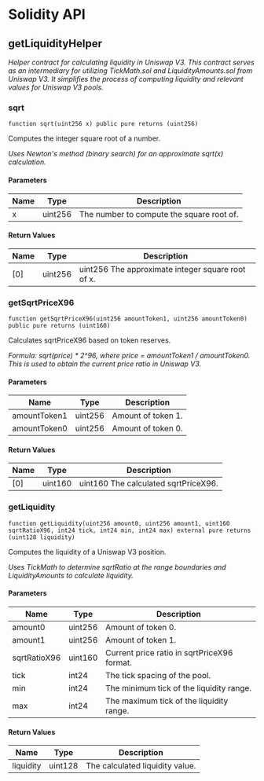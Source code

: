 # Solidity API

## getLiquidityHelper

_Helper contract for calculating liquidity in Uniswap V3.
This contract serves as an intermediary for utilizing TickMath.sol 
and LiquidityAmounts.sol from Uniswap V3. It simplifies the process 
of computing liquidity and relevant values for Uniswap V3 pools._

### sqrt

```solidity
function sqrt(uint256 x) public pure returns (uint256)
```

Computes the integer square root of a number.

_Uses Newton's method (binary search) for an approximate sqrt(x) calculation._

#### Parameters

| Name | Type | Description |
| ---- | ---- | ----------- |
| x | uint256 | The number to compute the square root of. |

#### Return Values

| Name | Type | Description |
| ---- | ---- | ----------- |
| [0] | uint256 | uint256 The approximate integer square root of x. |

### getSqrtPriceX96

```solidity
function getSqrtPriceX96(uint256 amountToken1, uint256 amountToken0) public pure returns (uint160)
```

Calculates sqrtPriceX96 based on token reserves.

_Formula: sqrt(price) * 2^96, where price = amountToken1 / amountToken0.
This is used to obtain the current price ratio in Uniswap V3._

#### Parameters

| Name | Type | Description |
| ---- | ---- | ----------- |
| amountToken1 | uint256 | Amount of token 1. |
| amountToken0 | uint256 | Amount of token 0. |

#### Return Values

| Name | Type | Description |
| ---- | ---- | ----------- |
| [0] | uint160 | uint160 The calculated sqrtPriceX96. |

### getLiquidity

```solidity
function getLiquidity(uint256 amount0, uint256 amount1, uint160 sqrtRatioX96, int24 tick, int24 min, int24 max) external pure returns (uint128 liquidity)
```

Computes the liquidity of a Uniswap V3 position.

_Uses TickMath to determine sqrtRatio at the range boundaries
and LiquidityAmounts to calculate liquidity._

#### Parameters

| Name | Type | Description |
| ---- | ---- | ----------- |
| amount0 | uint256 | Amount of token 0. |
| amount1 | uint256 | Amount of token 1. |
| sqrtRatioX96 | uint160 | Current price ratio in sqrtPriceX96 format. |
| tick | int24 | The tick spacing of the pool. |
| min | int24 | The minimum tick of the liquidity range. |
| max | int24 | The maximum tick of the liquidity range. |

#### Return Values

| Name | Type | Description |
| ---- | ---- | ----------- |
| liquidity | uint128 | The calculated liquidity value. |

